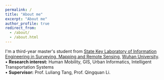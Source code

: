 ```yaml
---
permalink: /
title: "About me"
excerpt: "About me"
author_profile: true
redirect_from: 
  - /about/
  - /about.html
---
```


I'm a third-year master's student from [State Key Laboratory of Information Engineering in Surveying, Mapping and Remote Sensing](http://www.lmars.whu.edu.cn/en), [Wuhan University](https://en.whu.edu.cn/).<br>
  •	**Research interest:** Human Mobility, GIS, Urban Informatics, Intelligent Transportation Systems<br>
  •	**Supervisor:** Prof. Luliang Tang, Prof. Qingquan Li.<br>
